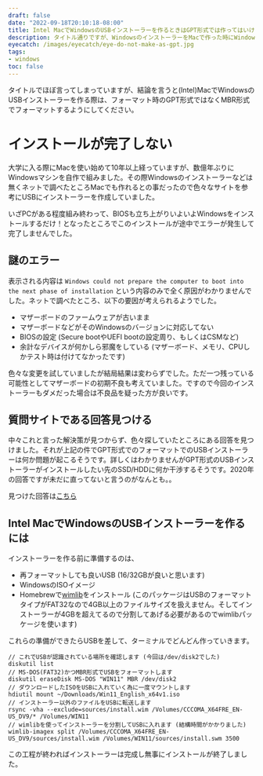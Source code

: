 ```yaml
---
draft: false
date: "2022-09-18T20:10:18-08:00"
title: Intel MacでWindowsのUSBインストーラーを作るときはGPT形式では作ってはいけない
description: タイトル通りですが、WindowsのインストーラーをMacで作った時にWindowsのインストールが出来なくて困ったのでメモとして置いておきます。
eyecatch: /images/eyecatch/eye-do-not-make-as-gpt.jpg
tags:
- windows
toc: false
---
```


タイトルでほぼ言ってしまっていますが、結論を言うと(Intel)MacでWindowsのUSBインストーラーを作る際は、フォーマット時のGPT形式ではなくMBR形式でフォーマットするようにしてください。

# インストールが完了しない

大学に入る際にMacを使い始めて10年以上経っていますが、数億年ぶりにWindowsマシンを自作で組みました。その際Windowsのインストーラーなどは無くネットで調べたところMacでも作れるとの事だったので色々なサイトを参考にUSBにインストーラーを作成していました。

いざPCがある程度組み終わって、BIOSも立ち上がりいよいよWindowsをインストールするだけ！となったところでこのインストールが途中でエラーが発生して完了しませんでした。

## 謎のエラー

表示される内容は `Windows could not prepare the computer to boot into the next phase of installation` という内容のみで全く原因がわかりませんでした。ネットで調べたところ、以下の要因が考えられるようでした。

- マザーボードのファームウェアが古いまま
- マザーボードなどがそのWindowsのバージョンに対応してない
- BIOSの設定 (Secure bootやUEFI bootの設定周り、もしくはCSMなど)
- 余計なデバイスが何かしら邪魔をしている (マザーボード、メモリ、CPUしかテスト時は付けてなかったです)

色々な変更を試していましたが結局結果は変わらずでした。ただ一つ残っている可能性としてマザーボードの初期不良も考えていました。ですので今回のインストーラーもダメだった場合は不良品を疑った方が良いです。

## 質問サイトである回答見つける

中々これと言った解決策が見つからず、色々探していたところにある回答を見つけました。それが上記の件でGPT形式でのフォーマットでのUSBインストーラーは何か問題が起こるそうです。詳しくはわかりませんがGPT形式のUSBインストーラーがインストールしたい先のSSD/HDDに何か干渉するそうです。2020年の回答ですが未だに直ってないと言うのがなんとも。。

見つけた回答は[こちら](https://superuser.com/questions/1381492/why-does-windows-10-fail-to-install-on-uefi-gpt-laptop)

## Intel MacでWindowsのUSBインストーラーを作るには

インストーラーを作る前に準備するのは、
- 再フォーマットしても良いUSB (16/32GBが良いと思います)
- WindowsのISOイメージ
- Homebrewで[wimlib](https://formulae.brew.sh/formula/wimlib)をインストール (このパッケージはUSBのフォーマットタイプがFAT32なので4GB以上のファイルサイズを扱えません。そしてインストーラーが4GBを超えてるので分割してあげる必要があるのでwimlibパッケージを使います)

これらの準備ができたらUSBを差して、ターミナルでどんどん作っていきます。

```
// これでUSBが認識されている場所を確認します (今回は/dev/disk2でした)
diskutil list
// MS-DOS(FAT32)かつMBR形式でUSBをフォーマットします
diskutil eraseDisk MS-DOS "WIN11" MBR /dev/disk2
// ダウンロードしたISOをUSBに入れていく為に一度マウントします
hdiutil mount ~/Downloads/Win11_English_x64v1.iso
// インストーラー以外のファイルをUSBに転送します
rsync -vha --exclude=sources/install.wim /Volumes/CCCOMA_X64FRE_EN-US_DV9/* /Volumes/WIN11
// wimlibを使ってインストーラーを分割してUSBに入れます (結構時間がかかりました)
wimlib-imagex split /Volumes/CCCOMA_X64FRE_EN-US_DV9/sources/install.wim /Volumes/WIN11/sources/install.swm 3500
```

この工程が終わればインストーラーは完成し無事にインストールが終了しました。
